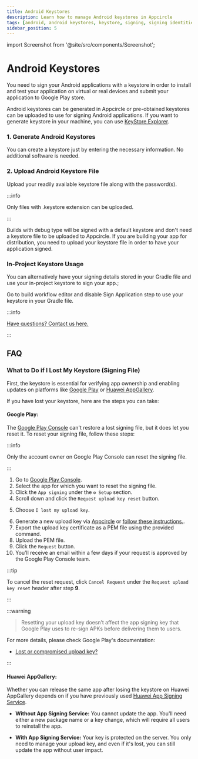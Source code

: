 ```yaml
---
title: Android Keystores
description: Learn how to manage Android keystores in Appcircle
tags: [android, android keystores, keystore, signing, signing identities]
sidebar_position: 5
---
```


import Screenshot from '@site/src/components/Screenshot';

# Android Keystores

You need to sign your Android applications with a keystore in order to install and test your application on virtual or real devices and submit your application to Google Play store.

Android keystores can be generated in Appcircle or pre-obtained keystores can be uploaded to use for signing Android applications. If you want to generate keystore in your machine, you can use [KeyStore Explorer](https://keystore-explorer.org).

<Screenshot url='https://cdn.appcircle.io/docs/assets/02-04-Android-Keystores.png' />

### 1. Generate Android Keystores

You can create a keystore just by entering the necessary information. No additional software is needed.

<Screenshot url='https://cdn.appcircle.io/docs/assets/02-05-Generate-Android-Keystores.png' />

### 2. Upload Android Keystore File

Upload your readily available keystore file along with the password(s).

:::info

Only files with .keystore extension can be uploaded.

:::

<Screenshot url='https://cdn.appcircle.io/docs/assets/02-06-Upload-Android-Keystores.png' />

Builds with debug type will be signed with a default keystore and don't need a keystore file to be uploaded to Appcircle. If you are building your app for distribution, you need to upload your keystore file in order to have your application signed.

### In-Project Keystore Usage

You can alternatively have your signing details stored in your Gradle file and use your in-project keystore to sign your app.;

Go to build workflow editor and disable Sign Application step to use your keystore in your Gradle file.

:::info

[Have questions? Contact us here.](https://appcircle.io/support/)

:::

## FAQ

### What to Do if I Lost My Keystore (Signing File)

First, the keystore is essential for verifying app ownership and enabling updates on platforms like [Google Play](https://play.google.com/store/) or [Huawei AppGallery](https://consumer.huawei.com/tr/mobileservices/appgallery/). 

If you have lost your keystore, here are the steps you can take:

#### Google Play:

The [Google Play Console](https://play.google.com/console/) can't restore a lost signing file, but it does let you reset it. To reset your signing file, follow these steps:

:::info

Only the account owner on Google Play Console can reset the signing file.

:::

1. Go to [Google Play Console](https://play.google.com/console/).
2. Select the app for which you want to reset the signing file.
3. Click the `App signing` under the `⚙️ Setup` section.
4. Scroll down and click the `Request upload key reset` button.

  <Screenshot url='https://cdn.appcircle.io/docs/assets/02-07-Upload-Android-Keystores.png'/>

5. Choose `I lost my upload key`.

  <Screenshot url='https://cdn.appcircle.io/docs/assets/02-08-Upload-Android-Keystores.png' />

6. Generate a new upload key via [Appcircle](#1-generate-android-keystores) or [follow these instructions.](https://support.google.com/googleplay/android-developer/answer/9842756#create).
7. Export the upload key certificate as a PEM file using the provided command.
8. Upload the PEM file.
9. Click the `Request` button.
3. You’ll receive an email within a few days if your request is approved by the Google Play Console team.

:::tip

To cancel the reset request, click `Cancel Request` under the `Request upload key reset` header after step **9**.

:::

:::warning

> Resetting your upload key doesn’t affect the app signing key that Google Play uses to re-sign APKs before delivering them to users.

For more details, please check Google Play's documentation:
- [Lost or compromised upload key?](https://support.google.com/googleplay/android-developer/answer/9842756?hl=en-GB#lost)

:::

#### Huawei AppGallery:

Whether you can release the same app after losing the keystore on Huawei AppGallery depends on if you have previously used [Huawei App Signing Service](https://developer.huawei.com/consumer/en/doc/AppGallery-connect-Guides/agc-appsigning-newapp-0000001052418290).

- **Without App Signing Service:** You cannot update the app. You'll need either a new package name or a key change, which will require all users to reinstall the app.
  
- **With App Signing Service:** Your key is protected on the server. You only need to manage your upload key, and even if it's lost, you can still update the app without user impact.